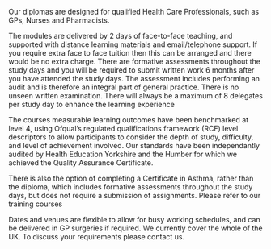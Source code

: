 Our diplomas are designed for qualified Health Care Professionals, such as GPs, Nurses and Pharmacists.

The modules are delivered by 2 days of face-to-face teaching, and supported with distance learning materials and email/telephone support. If you require extra face to face tuition then this can be arranged and there would be no extra charge. There are formative assessments throughout the study days and you will be required to submit written work 6 months after you have attended the study days. The assessment includes performing an audit and is therefore an integral part of general practice. There is no unseen written examination. There will always be a maximum of 8 delegates per study day to enhance the learning experience

The courses measurable learning outcomes have been benchmarked at level 4, using Ofqual’s regulated qualifications framework (RCF) level descriptors to allow participants to consider the depth of study, difficulty, and level of achievement involved.  Our standards have been independantly audited by Health Education Yorkshire and the Humber for which we achieved the Quality Assurance Certificate.

There is also the option of completing a Certificate in Asthma, rather than the diploma, which includes formative assessments throughout the study days, but does not require a submission of assignments. Please refer to our training courses

Dates and venues are flexible to allow for busy working schedules, and can be delivered in GP surgeries if required. We currently cover the whole of the UK. To discuss your requirements please contact us.


